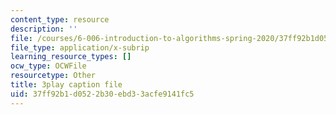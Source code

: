 ```yaml
---
content_type: resource
description: ''
file: /courses/6-006-introduction-to-algorithms-spring-2020/37ff92b1d0522b30ebd33acfe9141fc5_f9cVS_URPc0.srt
file_type: application/x-subrip
learning_resource_types: []
ocw_type: OCWFile
resourcetype: Other
title: 3play caption file
uid: 37ff92b1-d052-2b30-ebd3-3acfe9141fc5
---
```

